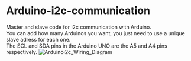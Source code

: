 # Arduino-i2c-communication  
Master and slave code for i2c communication with Arduino.  
You can add how many Arduinos you want, you just need to use a unique slave adress for each one.  
The SCL and SDA pins in the Arduino UNO are the A5 and A4 pins respectively.
![Arduinoi2c_Wiring_Diagram](https://user-images.githubusercontent.com/85142097/140621303-e2b235f2-a4f2-405e-843c-86c364cb1058.png) 
